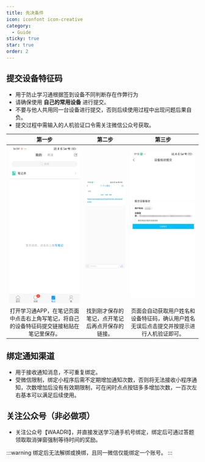 ```yaml
---
title: 先决条件
icon: iconfont icon-creative
category:
  - Guide
sticky: true
star: true
order: 2
---
```


## 提交设备特征码

- 用于防止学习通根据签到设备不同判断存在作弊行为
- 请确保使用 **自己的常用设备** 进行提交。
- 不要与他人共用同一台设备进行提交，否则后续使用过程中出现问题后果自负。
- 提交过程中需输入的人机验证口令需关注微信公众号获取。

|                                          第一步                                           |                                 第二步                                 |                                 第三步                                 |
| :---------------------------------------------------------------------------------------: | :--------------------------------------------------------------------: | :--------------------------------------------------------------------: |
|          <img src="/image/device-code/1.jpg" style="width: min(30vw, 240px)" />           | <img src="/image/device-code/2.jpg" style="width: min(30vw, 240px)" /> | <img src="/image/device-code/3.jpg" style="width: min(30vw, 240px)" /> |
| 打开学习通APP，在笔记页面中点击右上角写笔记，将自己的设备特征码提交链接粘贴在笔记里保存。 |            找到刚才保存的笔记，点开笔记后再点开保存的链接。            |            页面会自动获取用户姓名和设备特征码，确认用户姓名无误后点击提交并按提示进行人机验证即可。            |

## 绑定通知渠道

- 用于接收通知消息，不可重复绑定。
- 受微信限制，绑定小程序后需不定期增加通知次数，否则将无法接收小程序通知，次数增加后没有有效期限制，可在闲时点点按钮多多增加次数，一百次左右基本可以满足后续使用。

## 关注公众号（非必做项）

- 关注公众号【WAADRI】，并直接发送学习通手机号绑定，绑定后可通过答题领取取消弹窗强制等待时间的奖励。

:::warning
绑定后无法解绑或换绑，且同一微信仅能绑定一个账号。
:::
